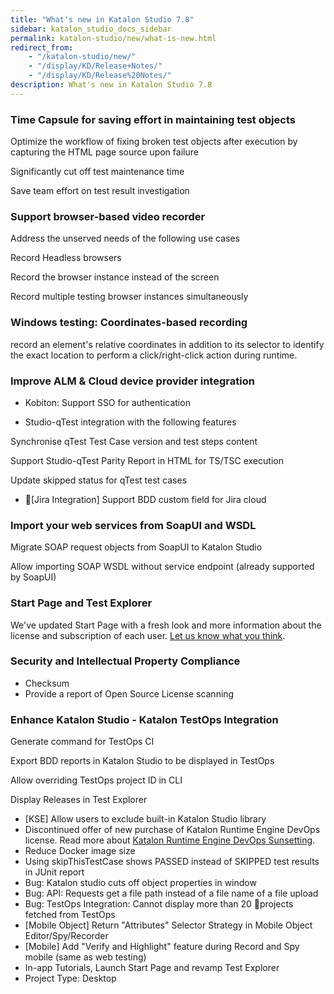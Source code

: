 ```yaml
---
title: "What's new in Katalon Studio 7.8" 
sidebar: katalon_studio_docs_sidebar
permalink: katalon-studio/new/what-is-new.html
redirect_from:
    - "/katalon-studio/new/"
    - "/display/KD/Release+Notes/"
    - "/display/KD/Release%20Notes/"
description: What's new in Katalon Studio 7.8
---
```


### Time Capsule for saving effort in maintaining test objects  

Optimize the workflow of fixing broken test objects after execution by capturing the HTML page source upon failure

Significantly cut off test maintenance time 

Save team effort on test result investigation

### Support browser-based video recorder

Address the unserved needs of the following use cases

Record Headless browsers

Record the browser instance instead of the screen

Record multiple testing browser instances simultaneously

### Windows testing: Coordinates-based recording 

record an element's relative coordinates in addition to its selector to identify the exact location to perform a click/right-click action during runtime.

### Improve ALM & Cloud device provider integration

* Kobiton: Support SSO for authentication

* Studio-qTest integration with the following features 

Synchronise qTest Test Case version and test steps content

Support Studio-qTest Parity Report in HTML  for TS/TSC execution

Update skipped status for qTest test cases

* [Jira Integration] Support BDD custom field for Jira cloud

### Import your web services from SoapUI and WSDL

Migrate SOAP request objects from SoapUI to Katalon Studio

Allow importing SOAP WSDL without service endpoint (already supported by SoapUI)

### Start Page and Test Explorer

We've updated Start Page with a fresh look and more information about the license and subscription of each user. [Let us know what you think](mailto:jass@katalon.com).

### Security and Intellectual Property Compliance

* Checksum
* Provide a report of Open Source License scanning


### Enhance Katalon Studio - Katalon TestOps Integration

Generate command for TestOps CI 

Export BDD reports in Katalon Studio to be displayed in TestOps 

Allow overriding TestOps project ID in CLI

Display Releases in Test Explorer


* [KSE] Allow users to exclude built-in Katalon Studio library
* Discontinued offer of new purchase of Katalon Runtime Engine DevOps license. Read more about [Katalon Runtime Engine DevOps Sunsetting](https://docs.katalon.com/katalon-studio/docs/kre-devops-sunset.html).
* Reduce Docker image size
* Using skipThisTestCase shows PASSED instead of SKIPPED test results in JUnit report
* Bug: Katalon studio cuts off object properties in window
* Bug: API: Requests get a file path instead of a file name of a file upload
* Bug: TestOps Integration: Cannot display more than 20 projects fetched from TestOps
* [Mobile Object] Return "Attributes" Selector Strategy in Mobile Object Editor/Spy/Recorder
* [Mobile] Add "Verify and Highlight" feature during Record and Spy mobile (same as web testing)
*  In-app Tutorials, Launch Start Page and revamp Test Explorer
* Project Type: Desktop
